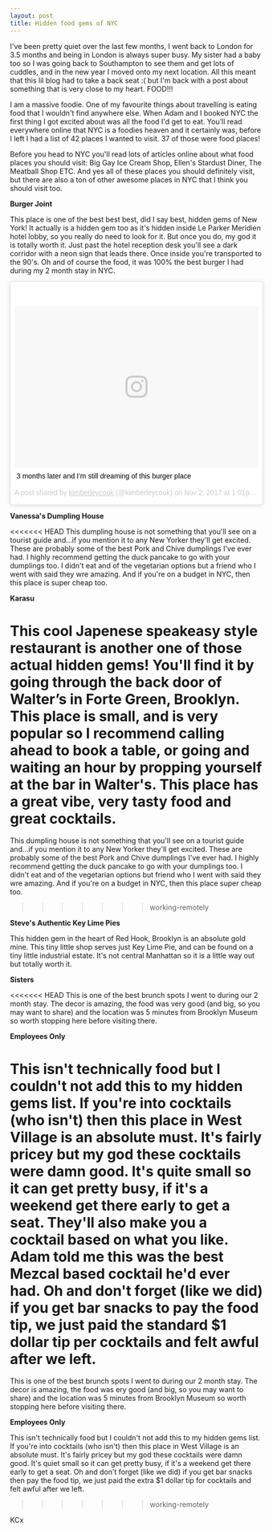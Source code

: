 ```yaml
---
layout: post
title: Hidden food gems of NYC
---
```


I've been pretty quiet over the last few months, I went back to London for 3.5 months and being in London is always super busy. My sister had a baby too so I was going back to Southampton to see them and get lots of cuddles, and in the new year I moved onto my next location. All this meant that this lil blog had to take a back seat :( but I'm back with a post about something that is very close to my heart. FOOD!!!

I am a massive foodie. One of my favourite things about travelling is eating food that I wouldn't find anywhere else. When Adam and I booked NYC the first thing I got excited about was all the food I'd get to eat. You'll read everywhere online that NYC is a foodies heaven and it certainly was, before I left I had a list of 42 places I wanted to visit. 37 of those were food places!

Before you head to NYC you'll read lots of articles online about what food places you should visit: Big Gay Ice Cream Shop, Ellen's Stardust Diner, The Meatball Shop ETC. And yes all of these places you should definitely visit, but there are also a ton of other awesome places in NYC that I think you should visit too.

**Burger Joint**

This place is one of the best best best, did I say best, hidden gems of New York! It actually is a hidden gem too as it's hidden inside Le Parker Meridien hotel lobby, so you really do need to look for it. But once you do, my god it is totally worth it. Just past the hotel reception desk you'll see a dark corridor with a neon sign that leads there. Once inside you're transported to the 90's. Oh and of course the food, it was 100% the best burger I had during my 2 month stay in NYC.

<blockquote class="instagram-media" data-instgrm-captioned data-instgrm-permalink="https://www.instagram.com/p/BbAWnT-lAXA/" data-instgrm-version="8" style=" background:#FFF; border:0; border-radius:3px; box-shadow:0 0 1px 0 rgba(0,0,0,0.5),0 1px 10px 0 rgba(0,0,0,0.15); margin: 1px; max-width:658px; padding:0; width:99.375%; width:-webkit-calc(100% - 2px); width:calc(100% - 2px);"><div style="padding:8px;"> <div style=" background:#F8F8F8; line-height:0; margin-top:40px; padding:33.33333333333333% 0; text-align:center; width:100%;"> <div style=" background:url(data:image/png;base64,iVBORw0KGgoAAAANSUhEUgAAACwAAAAsCAMAAAApWqozAAAABGdBTUEAALGPC/xhBQAAAAFzUkdCAK7OHOkAAAAMUExURczMzPf399fX1+bm5mzY9AMAAADiSURBVDjLvZXbEsMgCES5/P8/t9FuRVCRmU73JWlzosgSIIZURCjo/ad+EQJJB4Hv8BFt+IDpQoCx1wjOSBFhh2XssxEIYn3ulI/6MNReE07UIWJEv8UEOWDS88LY97kqyTliJKKtuYBbruAyVh5wOHiXmpi5we58Ek028czwyuQdLKPG1Bkb4NnM+VeAnfHqn1k4+GPT6uGQcvu2h2OVuIf/gWUFyy8OWEpdyZSa3aVCqpVoVvzZZ2VTnn2wU8qzVjDDetO90GSy9mVLqtgYSy231MxrY6I2gGqjrTY0L8fxCxfCBbhWrsYYAAAAAElFTkSuQmCC); display:block; height:44px; margin:0 auto -44px; position:relative; top:-22px; width:44px;"></div></div> <p style=" margin:8px 0 0 0; padding:0 4px;"> <a href="https://www.instagram.com/p/BbAWnT-lAXA/" style=" color:#000; font-family:Arial,sans-serif; font-size:14px; font-style:normal; font-weight:normal; line-height:17px; text-decoration:none; word-wrap:break-word;" target="_blank">3 months later and I’m still dreaming of this burger place</a></p> <p style=" color:#c9c8cd; font-family:Arial,sans-serif; font-size:14px; line-height:17px; margin-bottom:0; margin-top:8px; overflow:hidden; padding:8px 0 7px; text-align:center; text-overflow:ellipsis; white-space:nowrap;">A post shared by <a href="https://www.instagram.com/kimberleycook/" style=" color:#c9c8cd; font-family:Arial,sans-serif; font-size:14px; font-style:normal; font-weight:normal; line-height:17px;" target="_blank"> kimberleycook</a> (@kimberleycook) on <time style=" font-family:Arial,sans-serif; font-size:14px; line-height:17px;" datetime="2017-11-02T20:01:30+00:00">Nov 2, 2017 at 1:01pm PDT</time></p></div></blockquote> <script async defer src="//www.instagram.com/embed.js"></script>

**Vanessa's Dumpling House**

<<<<<<< HEAD
This dumpling house is not something that you'll see on a tourist guide and...if you mention it to any New Yorker they'll get excited. These are probably some of the best Pork and Chive dumplings I've ever had. I highly recommend getting the duck pancake to go with your dumplings too. I didn't eat and of the vegetarian options but a friend who I went with said they wre amazing. And if you're on a budget in NYC, then this place is super cheap too.

**Karasu**

# This cool Japenese speakeasy style restaurant is another one of those actual hidden gems! You'll find it by going through the back door of Walter’s in Forte Green, Brooklyn. This place is small, and is very popular so I recommend calling ahead to book a table, or going and waiting an hour by propping yourself at the bar in Walter's. This place has a great vibe, very tasty food and great cocktails.

This dumpling house is not something that you'll see on a tourist guide and...if you mention it to any New Yorker they'll get excited. These are probably some of the best Pork and Chive dumplings I've ever had. I highly recommend getting the duck pancake to go with your dumplings too. I didn't eat and of the vegetarian options but friend who I went with said they wre amazing. And if you're on a budget in NYC, then this place super cheap too.

> > > > > > > working-remotely

**Steve's Authentic Key Lime Pies**

This hidden gem in the heart of Red Hook, Brooklyn is an absolute gold mine. This tiny little shop serves just Key Lime Pie, and can be found on a tiny little industrial estate. It's not central Manhattan so it is a little way out but totally worth it.

**Sisters**

<<<<<<< HEAD
This is one of the best brunch spots I went to during our 2 month stay. The decor is amazing, the food was very good (and big, so you may want to share) and the location was 5 minutes from Brooklyn Museum so worth stopping here before visiting there.

**Employees Only**

# This isn't technically food but I couldn't not add this to my hidden gems list. If you're into cocktails (who isn't) then this place in West Village is an absolute must. It's fairly pricey but my god these cocktails were damn good. It's quite small so it can get pretty busy, if it's a weekend get there early to get a seat. They'll also make you a cocktail based on what you like. Adam told me this was the best Mezcal based cocktail he'd ever had. Oh and don't forget (like we did) if you get bar snacks to pay the food tip, we just paid the standard $1 dollar tip per cocktails and felt awful after we left.

This is one of the best brunch spots I went to during our 2 month stay. The decor is amazing, the food was ery good (and big, so you may want to share) and the location was 5 minutes from Brooklyn Museum so worth stopping here before visiting there.

**Employees Only**

This isn't technically food but I couldn't not add this to my hidden gems list. If you're into cocktails (who isn't) then this place in West Village is an absolute must. It's fairly pricey but my god these cocktails were damn good. It's quiet small so it can get pretty busy, if it's a weekend get there early to get a seat. Oh and don't forget (like we did) if you get bar snacks then pay the food tip, we just paid the extra $1 dollar tip for cocktails and felt awful after we left.

> > > > > > > working-remotely

KCx
